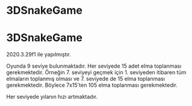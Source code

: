 # 3DSnakeGame

# 3DSnakeGame

2020.3.29f1 ile yapılmıştır.

Oyunda 9 seviye bulunmaktadır. Her seviyede 15 adet elma toplanması gerekmektedir. Örneğin 7. seviyeyi geçmek için 1. seviyeden itibaren tüm elmaların toplanmış olması ve 7. seviyede de 15 elma toplanması gerekmektedir. Böylece 7x15'ten 105 elma toplanması gerekmektedir. 

Her seviyede yılanın hızı artmaktadır. 
